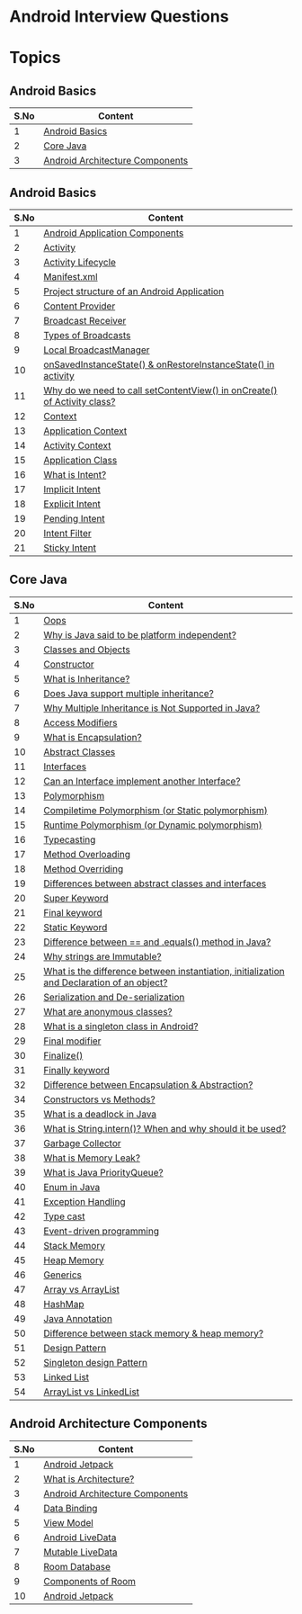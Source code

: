 # Android Interview Questions

# Topics

## Android Basics

| S.No | Content |
| --------	 | ------------ |
| 1 | [Android Basics](README.md#android-basics-1) |
| 2 | [Core Java](README.md#core-java) |
| 3 | [Android Architecture Components](README.md#android-architecture-components) |

## Android Basics

| S.No | Content |
| --------	 | ------------ |
| 1 | [Android Application Components](Android%20Basics.md#android-application-components) |
| 2 | [Activity](Android%20Basics.md#activity) |
| 3 | [Activity Lifecycle](Android%20Basics.md#activity-lifecycle) |
| 4 | [Manifest.xml](Android%20Basics.md#manifestxml) |
| 5 | [Project structure of an Android Application](Android%20Basics.md#project-structure-of-an-android-application) |
| 6 | [Content Provider](Android%20Basics.md#content-provider) |
| 7 | [Broadcast Receiver](Android%20Basics.md#broadcast-receiver) |
| 8 | [Types of Broadcasts](Android%20Basics.md#types-of-broadcasts) |
| 9 | [Local BroadcastManager](Android%20Basics.md#local-broadcastmanager) |
| 10 | [onSavedInstanceState() & onRestoreInstanceState() in activity](Android%20Basics.md#onsavedinstancestate--onrestoreinstancestate-in-activity) |
| 11 | [Why do we need to call setContentView() in onCreate() of Activity class?](Android%20Basics.md#why-do-we-need-to-call-setcontentview-in-oncreate-of-activity-class) |
| 12 | [Context](Android%20Basics.md#context) |
| 13 | [Application Context](Android%20Basics.md#application-context) |
| 14 | [Activity Context](Android%20Basics.md#activity-context) |
| 15 | [Application Class](Android%20Basics.md#application-class) |
| 16 | [What is Intent?](Android%20Basics.md#what-is-intent) |
| 17 | [Implicit Intent](Android%20Basics.md#implicit-intent) |
| 18 | [Explicit Intent](Android%20Basics.md#explicit-intent) |
| 19 | [Pending Intent](Android%20Basics.md#pending-intent) |
| 20 | [Intent Filter](Android%20Basics.md#intent-filter) |
| 21 | [Sticky Intent](Android%20Basics.md#sticky-intent) |

## Core Java

| S.No | Content |
| --------	 | ------------ |
| 1 | [Oops](Core%20Java.md#oops) |
| 2 | [Why is Java said to be platform independent?](Core%20Java.md#version-control-system) |
| 3 | [Classes and Objects](Core%20Java.md#classes-and-objects) |
| 4 | [Constructor](Core%20Java.md#constructor) |
| 5 | [What is Inheritance?](Core%20Java.md#what-is-inheritance) |
| 6 | [Does Java support multiple inheritance?](Core%20Java.md#does-java-support-multiple-inheritance) |
| 7 | [Why Multiple Inheritance is Not Supported in Java?](Core%20Java.md#why-multiple-inheritance-is-not-supported-in-java) |
| 8 | [Access Modifiers](Core%20Java.md#access-modifiers) |
| 9 | [What is Encapsulation?](Core%20Java.md#what-is-encapsulation) |
| 10 | [Abstract Classes](Core%20Java.md#abstract-classes) |
| 11 | [Interfaces](Core%20Java.md#interfaces) |
| 12 | [Can an Interface implement another Interface?](Core%20Java.md#can-an-interface-implement-another-interface) |
| 13 | [Polymorphism](Core%20Java.md#polymorphism) |
| 14 | [Compiletime Polymorphism (or Static polymorphism)](Core%20Java.md#compiletime-polymorphism-or-static-polymorphism) |
| 15 | [Runtime Polymorphism (or Dynamic polymorphism)](Core%20Java.md#runtime-polymorphism-or-dynamic-polymorphism) |
| 16 | [Typecasting](Core%20Java.md#typecasting) |
| 17 | [Method Overloading](Core%20Java.md#method-overloading) |
| 18 | [Method Overriding](Core%20Java.md#method-overriding) |
| 19 | [Differences between abstract classes and interfaces](Core%20Java.md#differences-between-abstract-classes-and-interfaces) |
| 20 | [Super Keyword](Core%20Java.md#super-keyword) |
| 21 | [Final keyword](Core%20Java.md#final-keyword) |
| 22 | [Static Keyword](Core%20Java.md#static-keyword) |
| 23 | [Difference between == and .equals() method in Java?](Core%20Java.md#difference-between--and-equals-method-in-java) |
| 24 | [Why strings are Immutable?](Core%20Java.md#why-strings-are-immutable) |
| 25 | [What is the difference between instantiation, initialization and Declaration of an object?](Core%20Java.md#what-is-the-difference-between-instantiation-initialization-and-declaration-of-an-object) |
| 26 | [Serialization and De-serialization](Core%20Java.md#serialization-and-de-serialization) |
| 27 | [What are anonymous classes?](Core%20Java.md#what-are-anonymous-classes) |
| 28 | [What is a singleton class in Android?](Core%20Java.md#what-is-a-singleton-class-in-android) |
| 29 | [Final modifier](Core%20Java.md#final-modifier) |
| 30 | [Finalize()](Core%20Java.md#finalize) |
| 31 | [Finally keyword](Core%20Java.md#finally-keyword) |
| 32 | [Difference between Encapsulation & Abstraction?](Core%20Java.md#difference-between-encapsulation--abstraction) |
| 34 | [Constructors vs Methods?](Core%20Java.md#constructors-vs-methods) |
| 35 | [What is a deadlock in Java](Core%20Java.md#what-is-a-deadlock-in-java) |
| 36 | [What is String.intern()? When and why should it be used?](Core%20Java.md#what-is-stringintern-when-and-why-should-it-be-used) |
| 37 | [Garbage Collector](Core%20Java.md#garbage-collector) |
| 38 | [What is Memory Leak?](Core%20Java.md#what-is-memory-leak) |
| 39 | [What is Java PriorityQueue?](Core%20Java.md#what-is-java-priorityqueue) |
| 40 | [Enum in Java](Core%20Java.md#enum-in-java) |
| 41 | [Exception Handling](Core%20Java.md#exception-handling) |
| 42 | [Type cast](Core%20Java.md#type-cast) |
| 43 | [Event-driven programming](Core%20Java.md#event-driven-programming) |
| 44 | [Stack Memory](Core%20Java.md#stack-memory) |
| 45 | [Heap Memory](Core%20Java.md#heap-memory) |
| 46 | [Generics](Core%20Java.md#generics) |
| 47 | [Array vs ArrayList](Core%20Java.md#array-vs-arraylist) |
| 48 | [HashMap](Core%20Java.md#hashmap) |
| 49 | [Java Annotation](Core%20Java.md#java-annotation) |
| 50 | [Difference between stack memory & heap memory?](Core%20Java.md#difference-between-stack-memory--heap-memory) |
| 51 | [Design Pattern](Core%20Java.md#design-pattern) |
| 52 | [Singleton design Pattern](Core%20Java.md#singleton-design-pattern) |
| 53 | [Linked List](Core%20Java.md#linked-list) |
| 54 | [ArrayList vs LinkedList](Core%20Java.md#arraylist-vs-linkedlist) |

## Android Architecture Components

| S.No | Content |
| --------	 | ------------ |
| 1 | [Android Jetpack](Android%20Architecture.md#android-jetpack) |
| 2 | [What is Architecture?](Android%20Architecture.md#what-is-architecture) |
| 3 | [Android Architecture Components](Android%20Architecture.md#android-architecture-components-1) |
| 4 | [Data Binding](Android%20Architecture.md#data-binding) |
| 5 | [View Model](Android%20Architecture.md#view-model) |
| 6 | [Android LiveData](Android%20Architecture.md#android-livedata) |
| 7 | [Mutable LiveData](Android%20Architecture.md#mutable-livedata) |
| 8 | [Room Database](Android%20Architecture.md#room-database) |
| 9 | [Components of Room](Android%20Architecture.md#components-of-room) |
| 10 | [Android Jetpack](README.md#android-basics-1) |

